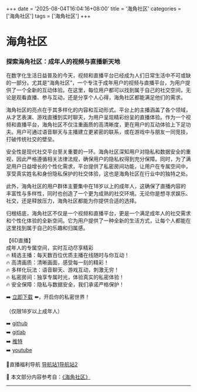+++
date = '2025-08-04T16:04:16+08:00'
title = '海角社区'
categories = ['海角社区']
tags = ['海角社区']
+++

# 海角社区

### 探索海角社区：成年人的视频与直播新天地

在数字化生活日益普及的今天，视频和直播平台已经成为人们日常生活中不可或缺的一部分。尤其是“海角社区”，一个专注于成年用户的视频与直播平台，为用户提供了一个全新的互动体验。在这里，每位用户都可以找到属于自己的社交空间，无论是观看直播、参与互动，还是分享个人心得，海角社区都能满足他们的需求。

海角社区的亮点在于其多样化的内容和互动形式。平台上的主播涵盖了各个领域，从才艺表演、游戏直播到实时聊天，为用户呈现精彩纷呈的直播体验。作为一个视频和直播平台，海角社区不仅注重画质的高清晰度，更在用户的互动体验上下足功夫。用户可通过语音聊天与主播建立更紧密的联系，或在游戏中与朋友一同竞技，打破传统社交的壁垒。

安全性是现代社交平台至关重要的一环。海角社区深知用户对隐私和数据安全的重视，因此严格遵循相关法律法规，确保用户的隐私权得到充分保障。同时，为了满足用户日益增长的个性化需求，平台提供了私密房间功能，让用户在专属空间中，享受真实姓名和身份隐私保护的社交体验，这也是海角社区在行业中的独特之处。

此外，海角社区的用户群体主要集中在18岁以上的成年人，这确保了直播内容的丰富性与多样性，同时也创造了一个更为成熟的社交环境。无论你是想寻求娱乐、社交，还是释放压力，海角社区都能为你提供合适的选择。

归根结底，海角社区不仅是一个视频和直播平台，更是一个满足成年人的社交需求和个性化体验的全新空间。它为用户提供了一种全新的生活方式，让每个人都能在这里找到属于自己的乐趣和归属感。

【6D直播】  
成年人的专属空间，实时互动尽享精彩  
🔥 精选主播：每天数百位优质主播在线随时与你互动！  
🔥 高清画质：清晰画面，感受每一刻的精彩！  
🔥 多样化玩法：语音聊天、游戏互动，刺激无穷！  
🔥 私密房间：独享专属时光，体验真实的私密体验！  
🔥 安全保障：隐私与数据安全，我们承诺严格保护！  

➡️ [立即下载](https://down123.s3.ap-east-1.amazonaws.com/down/down.html?channelCode=blog) ⬅️，开启你的私密世界！  

（仅限18岁以上成年人）  

➡️ [github](https://aldult-live.github.io/)  
➡️ [gitlab](https://seo-09598d.gitlab.io/)  
➡️ [推特](https://x.com/wegame33)  
➡️ [youtube](https://www.youtube.com/@6Dlive)  

🔞直播福利导航 [导航站1](https://webstack-86085a.gitlab.io/)[导航站2](https://onlygit123-2.github.io/)


📘 本文部分内容参考自：[《海角社区》](https://github.com/ttt25721/ttt)

---
